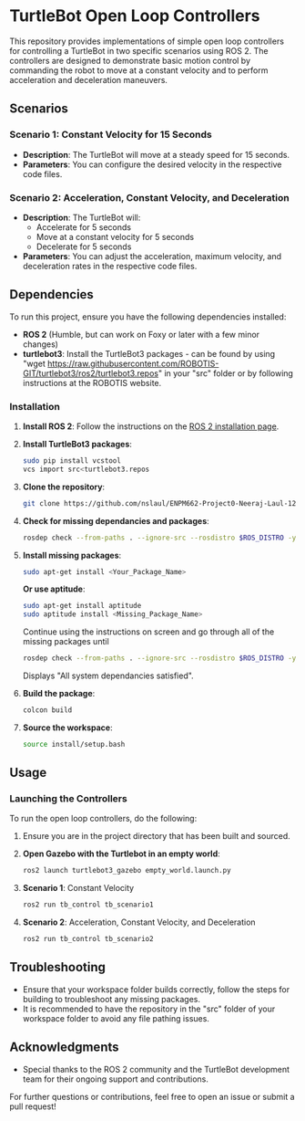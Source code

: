 # TurtleBot Open Loop Controllers

This repository provides implementations of simple open loop controllers for controlling a TurtleBot in two specific scenarios using ROS 2. The controllers are designed to demonstrate basic motion control by commanding the robot to move at a constant velocity and to perform acceleration and deceleration maneuvers.

## Scenarios

### Scenario 1: Constant Velocity for 15 Seconds
- **Description**: The TurtleBot will move at a steady speed for 15 seconds.
- **Parameters**: You can configure the desired velocity in the respective code files.

### Scenario 2: Acceleration, Constant Velocity, and Deceleration
- **Description**: The TurtleBot will:
  - Accelerate for 5 seconds
  - Move at a constant velocity for 5 seconds
  - Decelerate for 5 seconds
- **Parameters**: You can adjust the acceleration, maximum velocity, and deceleration rates in the respective code files.

## Dependencies

To run this project, ensure you have the following dependencies installed:

- **ROS 2** (Humble, but can work on Foxy or later with a few minor changes)
- **turtlebot3**: Install the TurtleBot3 packages - can be found by using "wget https://raw.githubusercontent.com/ROBOTIS-GIT/turtlebot3/ros2/turtlebot3.repos" in your "src" folder or by following instructions at the ROBOTIS website.

### Installation

1. **Install ROS 2**:
   Follow the instructions on the [ROS 2 installation page](https://docs.ros.org/en/humble/Installation/).

2. **Install TurtleBot3 packages**:
   ```bash
   sudo pip install vcstool
   vcs import src<turtlebot3.repos
   ```

3. **Clone the repository**:
   ```bash
   git clone https://github.com/nslaul/ENPM662-Project0-Neeraj-Laul-120518973
   ```

4. **Check for missing dependancies and packages**:
   ```bash
   rosdep check --from-paths . --ignore-src --rosdistro $ROS_DISTRO -y
   ```

5. **Install missing packages**:
   ```bash
   sudo apt-get install <Your_Package_Name>
   ```
   **Or use aptitude**:
   ```bash
   sudo apt-get install aptitude
   sudo aptitude install <Missing_Package_Name>
   ```
   Continue using the instructions on screen and go through all of the missing packages until
   ```bash
   rosdep check --from-paths . --ignore-src --rosdistro $ROS_DISTRO -y
   ```
   Displays "All system dependancies satisfied".

6. **Build the package**:
   ```bash
   colcon build
   ```

6. **Source the workspace**:
   ```bash
   source install/setup.bash
   ```

## Usage

### Launching the Controllers

To run the open loop controllers, do the following:
1. Ensure you are in the project directory that has been built and sourced.
2. **Open Gazebo with the Turtlebot in an empty world**:
   ```bash
   ros2 launch turtlebot3_gazebo empty_world.launch.py
   ```

1. **Scenario 1**: Constant Velocity
   ```bash
   ros2 run tb_control tb_scenario1
   ```

2. **Scenario 2**: Acceleration, Constant Velocity, and Deceleration
   ```bash
   ros2 run tb_control tb_scenario2
   ```

## Troubleshooting

- Ensure that your workspace folder builds correctly, follow the steps for building to troubleshoot any missing packages.
- It is recommended to have the repository in the "src" folder of your workspace folder to avoid any file pathing issues.

## Acknowledgments

- Special thanks to the ROS 2 community and the TurtleBot development team for their ongoing support and contributions.

For further questions or contributions, feel free to open an issue or submit a pull request!
